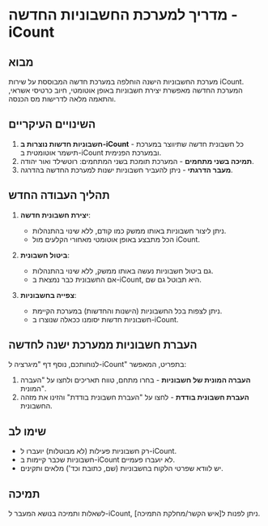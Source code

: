 # מדריך למערכת החשבוניות החדשה - iCount

## מבוא
מערכת החשבוניות הישנה הוחלפה במערכת חדשה המבוססת על שירות iCount. המערכת החדשה 
מאפשרת יצירת חשבוניות באופן אוטומטי, חיוב כרטיסי אשראי, והתאמה מלאה לדרישות מס הכנסה.

## השינויים העיקריים
1. **חשבוניות חדשות נוצרות ב-iCount** - כל חשבונית חדשה שתיווצר במערכת תישמר אוטומטית ב-iCount ובמערכת הפנימית.
2. **תמיכה בשני מתחמים** - המערכת תומכת בשני המתחמים: רוטשילד ואור יהודה.
3. **מעבר הדרגתי** - ניתן להעביר חשבוניות ישנות למערכת החדשה בהדרגה.

## תהליך העבודה החדש
1. **יצירת חשבונית חדשה**:
   - ניתן ליצור חשבוניות באותו ממשק כמו קודם, ללא שינוי בהתנהלות.
   - הכל מתבצע באופן אוטומטי מאחורי הקלעים מול iCount.

2. **ביטול חשבונית**:
   - גם ביטול חשבוניות נעשה באותו ממשק, ללא שינוי בהתנהלות.
   - אם החשבונית כבר נמצאת ב-iCount, היא תבוטל גם שם.

3. **צפייה בחשבוניות**:
   - ניתן לצפות בכל החשבוניות (הישנות והחדשות) במערכת הקיימת.
   - חשבוניות חדשות יסומנו ככאלה שנוצרו ב-iCount.

## העברת חשבוניות ממערכת ישנה לחדשה
לנוחותכם, נוסף דף "מיגרציה ל-iCount" בתפריט, המאפשר:

1. **העברה המונית של חשבוניות** - בחרו מתחם, טווח תאריכים ולחצו על "העברה המונית".
2. **העברת חשבונית בודדת** - לחצו על "העברת חשבונית בודדת" והזינו את מזהה החשבונית.

## שימו לב
- רק חשבוניות פעילות (לא מבוטלות) יועברו ל-iCount.
- חשבוניות שכבר קיימות ב-iCount לא יועברו פעמיים.
- יש לוודא שפרטי הלקוח בחשבוניות (שם, כתובת וכד') מלאים ותקינים.

## תמיכה
לשאלות ותמיכה בנושא המעבר ל-iCount, ניתן לפנות ל[איש הקשר/מחלקת התמיכה]. 